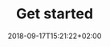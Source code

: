 ---
date: 2018-09-17T15:21:22+02:00
title: Get started
description: Get strated with the dashboard.
---